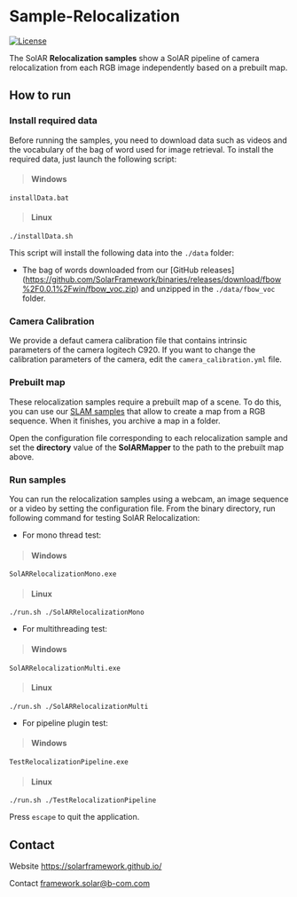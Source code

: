 # Sample-Relocalization

[![License](https://img.shields.io/github/license/SolARFramework/Sample-Slam?style=flat-square&label=License)](https://www.apache.org/licenses/LICENSE-2.0)


The SolAR **Relocalization samples** show a SolAR pipeline of camera relocalization from each RGB image independently based on a prebuilt map.

## How to run

### Install required data

Before running the samples, you need to download data such as videos and the vocabulary of the bag of word used for image retrieval.
To install the required data, just launch the following script:

> #### Windows
>
	installData.bat

> #### Linux
>
	./installData.sh

This script will install the following data into the `./data` folder:
- The bag of words downloaded from our [GitHub releases] (https://github.com/SolarFramework/binaries/releases/download/fbow%2F0.0.1%2Fwin/fbow_voc.zip) and unzipped in the `./data/fbow_voc` folder.

### Camera Calibration

We provide a defaut camera calibration file that contains intrinsic parameters of the camera logitech C920.
If you want to change the calibration parameters of the camera, edit the `camera_calibration.yml` file.

### Prebuilt map

These relocalization samples require a prebuilt map of a scene. 
To do this, you can use our [SLAM samples](https://github.com/SolarFramework/Sample-Slam) that allow to create a map from a RGB sequence.
When it finishes, you archive a map in a folder. 

Open the configuration file corresponding to each relocalization sample and set the **directory** value of the **SolARMapper** to the path to the prebuilt map above.

### Run samples

You can run the relocalization samples using a webcam, an image sequence or a video by setting the configuration file.
From the binary directory, run following command for testing SolAR Relocalization:

* For mono thread test:
> #### Windows
>
	SolARRelocalizationMono.exe

> #### Linux
>
	./run.sh ./SolARRelocalizationMono

* For multithreading test:
> #### Windows
>
	SolARRelocalizationMulti.exe

> #### Linux
>
	./run.sh ./SolARRelocalizationMulti

* For pipeline plugin test:
> #### Windows
>
	TestRelocalizationPipeline.exe

> #### Linux
>
	./run.sh ./TestRelocalizationPipeline


Press `escape` to quit the application.

## Contact 
Website https://solarframework.github.io/

Contact framework.solar@b-com.com
